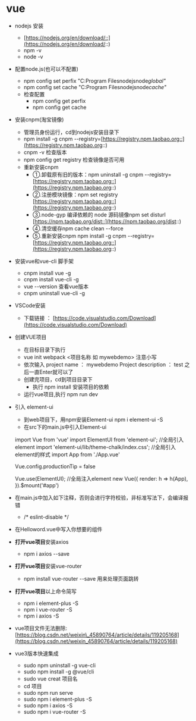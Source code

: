 # vue

- nodejs 安装
    - [https://nodejs.org/en/download/::](https://nodejs.org/en/download/::) 
    - npm -v
    - node -v
- 配置node.js(也可以不配置)
    - npm config set perfix "C:Program Filesnodejsnode*global"*
    - npm config set cache "C:Program Filesnodejsnode*cache"*
    - 检查配置
        - npm config get perfix 
        - npm config get cache
- 安装cnpm(淘宝镜像)
    - 管理员身份运行，cd到nodejs安装目录下
    - npm install -g cnpm --registry=[https://registry.npm.taobao.org::](https://registry.npm.taobao.org::)
    - cnpm -v 检查版本
    - npm config get registry 检查镜像是否可用
    - 重新安装cnpm
        - ①.卸载原有旧的版本：npm uninstall -g cnpm --registry=[https://registry.npm.taobao.org::](https://registry.npm.taobao.org::)
        - ②.注册模块镜像：npm set registry [https://registry.npm.taobao.org::](https://registry.npm.taobao.org::)
        - ③.node-gyp 编译依赖的 node 源码镜像npm set disturl [https://npm.taobao.org/dist::](https://npm.taobao.org/dist::)
        - ④.清空缓存npm cache clean --force
        - ⑤.重新安装cnpm npm install -g cnpm --registry=[https://registry.npm.taobao.org::](https://registry.npm.taobao.org::)
- 安装vue和vue-cli 脚手架
    - cnpm install vue -g
    - cnpm install vue-cli -g
    - vue --version 查看vue版本
    - cnpm uninstall vue-cli -g
- VSCode安装
    - 下载链接 ： [https://code.visualstudio.com/Download](https://code.visualstudio.com/Download)
- 创建VUE项目
    - 在目标目录下执行
    - vue init webpack \<项目名称 如 mywebdemo\> 注意小写
    - 依次输入 project name ： mywebdemo  Project description ： test  之后一直Enter就可以了
    - 创建完项目，cd到项目目录下
        - 执行 npm install 安装项目的依赖
    - 运行vue项目,执行 npm run dev
- 引入 element-ui
    - 到web项目下，用npm安装Element-ui npm i element-ui -S
    - 在src下的main.js中引入Element-ui

    import Vue from 'vue'
    import ElementUI from 'element-ui';             //全局引入element
    import 'element-ui/lib/theme-chalk/index.css';    //全局引入element的样式
    import App from './App.vue'
    
    Vue.config.productionTip = false
    
    Vue.use(ElementUI);     //全局注入element
    new Vue({
      render: h => h(App),
    }).$mount('#app')

- 在main.js中加入如下注释，否则会进行字符校验，非标准写法下，会编译报错
    - /* eslint-disable */
- 在Helloword.vue中写入你想要的组件

    <template>
      <div class="hello">
          <el-button type="success">成功按钮</el-button>
          <el-radio v-model="radio" label="1">备选项</el-radio>
      </div>
    </template>

- **打开vue项目**安装axios
    - npm i axios --save
- **打开vue项目**安装vue-router
    - npm install vue-router --save  用来处理页面跳转
- **打开vue项目**以上命令简写
    - npm i element-plus -S
    - npm i vue-router -S
    - npm i axios -S
- vue项目文件无法删除:[https://blog.csdn.net/weixin\_45890764/article/details/119205168](https://blog.csdn.net/weixin_45890764/article/details/119205168)
- vue3版本快速集成
    - sudo npm uninstall -g vue-cli
    - sudo  npm install -g @vue/cli
    - sudo vue creat 项目名
    - cd 项目
    - sudo npm run serve
    - sudo npm i element-plus -S
    - sudo npm i axios -S
    - sudo npm i vue-router -S

